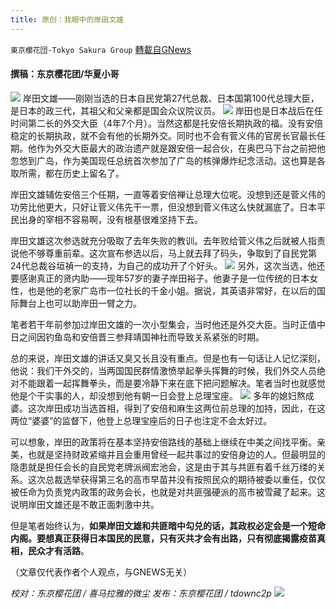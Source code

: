 ```yaml
---
title: 原创：我眼中的岸田文雄
---
```

`東京櫻花団-Tokyo Sakura Group` [轉載自GNews](https://gnews.org/zh-hans/1565883/)

#### 撰稿：东京樱花团/华夏小哥
![](https://assets.gnews.org/wp-content/uploads/2021/09/1-150.jpg)
岸田文雄——刚刚当选的日本自民党第27代总裁、日本国第100代总理大臣，是日本的政三代，其祖父和父亲都是国会众议院议员。
![](https://assets.gnews.org/wp-content/uploads/2021/09/2-103.jpg)
岸田也是日本战后在任时间第二长的外交大臣（4年7个月）。当然这都是托安倍长期执政的福。没有安倍稳定的长期执政，就不会有他的长期外交。同时也不会有菅义伟的官房长官最长任期。他作为外交大臣最大的政治遗产就是跟安倍一起合伙，在奥巴马下台之前把他忽悠到广岛，作为美国现任总统首次参加了广岛的核弹爆炸纪念活动。这也算是各取所需，都在历史上留名了。

岸田文雄辅佐安倍三个任期，一直等着安倍禅让总理大位呢。没想到还是菅义伟的功劳比他更大，只好让菅义伟先干一票，但没想到菅义伟这么快就漏底了。日本平民出身的宰相不容易啊，没有根基很难坚持下去。

岸田文雄这次参选就充分吸取了去年失败的教训。去年败给菅义伟之后就被人指责说他不够尊重前辈。这次宣布参选以后，马上就去拜了码头，争取到了自民党第24代总裁谷垣禎一的支持，为自己的成功开了个好头。
![](https://assets.gnews.org/wp-content/uploads/2021/09/3-77.jpg)
另外，这次当选，他还要感谢真正的贤内助——现年57岁的妻子岸田裕子。他妻子是一位传统的日本女性，也是他的老家广岛市一位社长的千金小姐。据说，其英语非常好，在以后的国际舞台上也可以助岸田一臂之力。

笔者若干年前参加过岸田文雄的一次小型集会，当时他还是外交大臣。当时正值中日之间因钓鱼岛和安倍晋三参拜靖国神社而导致关系紧张的时期。

总的来说，岸田文雄的讲话又臭又长且没有重点。但是也有一句话让人记忆深刻，他说：我们干外交的，当两国国民群情激愤举起拳头挥舞的时候，我们外交人员绝对不能跟着一起挥舞拳头，而是要冷静下来在底下把问题解决。笔者当时也就感觉他是个干实事的人，却没想到他有朝一日会登上总理宝座。
![](https://assets.gnews.org/wp-content/uploads/2021/09/4-58.jpg)
多年的媳妇熬成婆。这次岸田成功当选首相，得到了安倍和麻生这两位前总理的加持，因此，在这两位“婆婆”的监督下，他登上总理宝座后的日子也注定不会太好过。

可以想象，岸田的政策将在基本坚持安倍路线的基础上继续在中美之间找平衡。亲美，也就是坚持财政紧缩并且会重用曾经一起共事过的安倍身边的人。但最明显的隐患就是担任会长的自民党老牌派阀宏池会，这是由于其与共匪有着千丝万缕的关系。这次总裁选举获得第三名的高市早苗并没有按照民众的期待被委以重任，仅仅被任命为负责党内政策的政务会长，也就是对共匪强硬派的高市被雪藏了起来。这说明岸田文雄还是不敢正面刺激中共。

但是笔者始终认为，**如果岸田文雄和共匪暗中勾兑的话，其政权必定会是一个短命内阁。要想真正获得日本国民的民意，只有灭共才会有出路，只有彻底揭露疫苗真相，民众才有活路**。

（文章仅代表作者个人观点，与GNEWS无关）

*校对：东京樱花团 / 喜马拉雅的微尘*
*发布：东京樱花团 / tdownc2p*
![](https://assets.gnews.org/wp-content/uploads/2021/08/image0-1-36.jpg)
